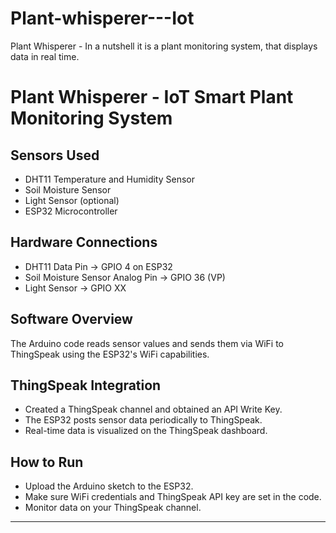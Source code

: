 # Plant-whisperer---Iot
Plant Whisperer - In a nutshell it is a plant monitoring system, that displays data in real time.

# Plant Whisperer - IoT Smart Plant Monitoring System

## Sensors Used
- DHT11 Temperature and Humidity Sensor  
- Soil Moisture Sensor  
- Light Sensor (optional)  
- ESP32 Microcontroller

## Hardware Connections
- DHT11 Data Pin -> GPIO 4 on ESP32  
- Soil Moisture Sensor Analog Pin -> GPIO 36 (VP)  
- Light Sensor -> GPIO XX  

## Software Overview
The Arduino code reads sensor values and sends them via WiFi to ThingSpeak using the ESP32's WiFi capabilities.

## ThingSpeak Integration
- Created a ThingSpeak channel and obtained an API Write Key.  
- The ESP32 posts sensor data periodically to ThingSpeak.  
- Real-time data is visualized on the ThingSpeak dashboard.

## How to Run
- Upload the Arduino sketch to the ESP32.  
- Make sure WiFi credentials and ThingSpeak API key are set in the code.  
- Monitor data on your ThingSpeak channel.

---


